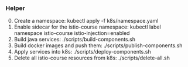 ### Helper

0. Create a namespace: kubectl apply -f k8s/namespace.yaml
1. Enable sidecar for the istio-course namespace: kubectl label namespace istio-course istio-injection=enabled
2. Build java services: ./scripts/build-components.sh
3. Build docker images and push them: ./scripts/publish-components.sh
4. Apply services into k8s: ./scripts/deploy-components.sh
5. Delete all istio-course resources from k8s: ./scripts/delete-all.sh
